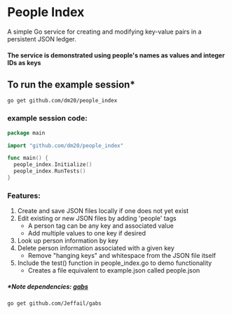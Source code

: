 # People Index
A simple Go service for creating and modifying key-value pairs in a persistent JSON ledger.  
#### The service is demonstrated using people's names as values and integer IDs as keys

## To run the example session*
    go get github.com/dm20/people_index    
    
### example session code:
```go
package main

import "github.com/dm20/people_index"

func main() {
  people_index.Initialize()
  people_index.RunTests()
}
```
### Features:
  1) Create and save JSON files locally if one does not yet exist
  2) Edit existing or new JSON files by adding 'people' tags  
     - A person tag can be any key and associated value
     - Add multiple values to one key if desired
  3) Look up person information by key
  4) Delete person information associated with a given key  
     - Remove "hanging keys" and whitespace from the JSON file itself
  5) Include the test() function in people_index.go to demo functionality
     - Creates a file equivalent to example.json called people.json  
       
         
           
##### *Note dependencies: <a href='https://github.com/Jeffail/gabs'>gabs</a>  

    go get github.com/Jeffail/gabs
